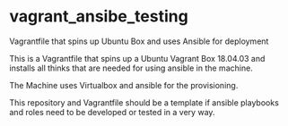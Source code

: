 # vagrant_ansibe_testing
Vagrantfile that spins up Ubuntu Box and uses Ansible for deployment

This is a Vagrantfile that spins up a Ubuntu Vagrant Box 18.04.03 and installs all thinks that are needed for using ansible
in the machine.

The Machine uses Virtualbox and ansible for the provisioning.

This repository and Vagrantfile should be a template if ansible playbooks and roles need to be developed or tested in a very
way.
